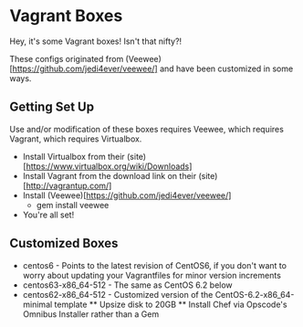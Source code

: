 # Vagrant Boxes #

Hey, it's some Vagrant boxes! Isn't that nifty?!

These configs originated from (Veewee)[https://github.com/jedi4ever/veewee/]
and have been customized in some ways.

## Getting Set Up ##

Use and/or modification of these boxes requires Veewee, which requires
Vagrant, which requires Virtualbox.

* Install Virtualbox from their
(site)[https://www.virtualbox.org/wiki/Downloads]
* Install Vagrant from the download link on their (site)[http://vagrantup.com/]
* Install (Veewee)[https://github.com/jedi4ever/veewee/]
  * gem install veewee
* You're all set!

## Customized Boxes ##

* centos6 - Points to the latest revision of CentOS6, if you don't want to
worry about updating your Vagrantfiles for minor version increments
* centos63-x86_64-512 - The same as CentOS 6.2 below
* centos62-x86_64-512 - Customized version of the CentOS-6.2-x86_64-minimal
template
** Upsize disk to 20GB
** Install Chef via Opscode's Omnibus Installer rather than a Gem
